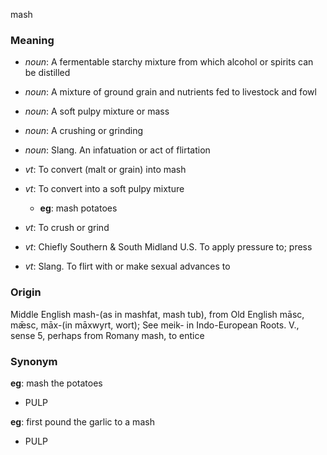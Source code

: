 mash
### Meaning
+ _noun_: A fermentable starchy mixture from which alcohol or spirits can be distilled
+ _noun_: A mixture of ground grain and nutrients fed to livestock and fowl
+ _noun_: A soft pulpy mixture or mass
+ _noun_: A crushing or grinding
+ _noun_: Slang. An infatuation or act of flirtation

+ _vt_: To convert (malt or grain) into mash
+ _vt_: To convert into a soft pulpy mixture
    + __eg__: mash potatoes
+ _vt_: To crush or grind
+ _vt_: Chiefly Southern & South Midland U.S. To apply pressure to; press
+ _vt_: Slang. To flirt with or make sexual advances to

### Origin

Middle English mash-(as in mashfat, mash tub), from Old English māsc, mǣsc, māx-(in māxwyrt, wort); See meik- in Indo-European Roots. V., sense 5, perhaps from Romany mash, to entice

### Synonym

__eg__: mash the potatoes

+ PULP

__eg__: first pound the garlic to a mash

+ PULP


